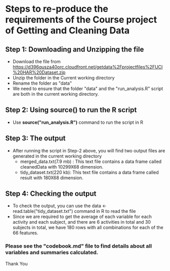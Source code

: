 # Steps to re-produce the requirements of the Course project of Getting and Cleaning Data

## Step 1: Downloading and Unzipping the file
   * Download the file from https://d396qusza40orc.cloudfront.net/getdata%2Fprojectfiles%2FUCI%20HAR%20Dataset.zip
   * Unzip the folder in the Current working directory
   * Rename the folder as "data"
   * We need to ensure that the folder "data" and the "run_analysis.R" script are both in the current working directory.
   
## Step 2: Using source() to run the R script  
   * Use **source("run_analysis.R")** command to run the script in R 
   
## Step 3: The output
   * After running the script in Step-2 above, you will find two output files are generated in the current working directory
      * merged_data.txt(7.9 mb) : This text file contains a data frame called cleanedData with 10299X68 dimension.
      * tidy_dataset.txt(220 kb): This text file contains a data frame called result with 180X68 dimension.
      
## Step 4: Checking the output
   * To check the output, you can use the data <- read.table("tidy_dataset.txt") command in R to read the file  
   * Since we are required to get the average of each variable for each activity and each subject, and there are 6 activities in      total and 30 subjects in total, we have 180 rows with all combinations for each of the 66 features.

### Please see the "codebook.md" file to find details about all variables and summaries calculated.

Thank You
   
